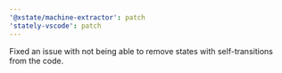 ```yaml
---
'@xstate/machine-extractor': patch
'stately-vscode': patch
---
```


Fixed an issue with not being able to remove states with self-transitions from the code.
